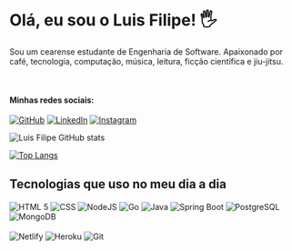 # Olá, eu sou o Luis Filipe! 🖐️

<p>Sou um cearense estudante de Engenharia de Software. Apaixonado por café, tecnologia, computação, música, leitura, ficção científica e jiu-jitsu. </p>

<br>

#### Minhas redes sociais:

[![GitHub](https://img.shields.io/badge/GitHub-100000?style=for-the-badge&logo=github&logoColor=white)](https://github.com/LuisFilipeLobo)
[![LinkedIn](https://img.shields.io/badge/LinkedIn-0077B5?style=for-the-badge&logo=linkedin&logoColor=white)](https://www.linkedin.com/in/luisfilipelobo/)
[![Instagram](https://img.shields.io/badge/Instagram-E4405F?style=for-the-badge&logo=instagram&logoColor=white
)](https://www.instagram.com/luisfilipelobo/)

![Luis Filipe GitHub stats](https://github-readme-stats.vercel.app/api?username=luisfilipelobo&show_icons=true&theme=dracula&locale=pt-br)

[![Top Langs](https://github-readme-stats.vercel.app/api/top-langs/?username=luisfilipelobo&layout=compact&locale=pt-br&theme=dracula)](https://github.com/luisfilipelobo/github-readme-stats)

## Tecnologias que uso no meu dia a dia

<div style="display: inline_block">
    <img align="center" alt="HTML 5" src="https://img.shields.io/badge/HTML5-E34F26?style=for-the-badge&logo=html5&logoColor=white"></img>
    <img align="center" alt="CSS" src="https://img.shields.io/badge/CSS-239120?&style=for-the-badge&logo=css3&logoColor=white"></img>
    <img align="center" alt="NodeJS" src="https://img.shields.io/badge/Node.js-43853D?style=for-the-badge&logo=node.js&logoColor=white"></img>
    <img align="center" alt="Go" src="https://img.shields.io/badge/Go-00ADD8?style=for-the-badge&logo=go&logoColor=white"></img>
    <img align="center" alt="Java" src="https://img.shields.io/badge/Java-ED8B00?style=for-the-badge&logo=java&logoColor=white"></img>
    <img align="center" alt="Spring Boot" src="https://img.shields.io/badge/Spring-6DB33F?style=for-the-badge&logo=spring&logoColor=white"></img>
    <img align="center" alt="PostgreSQL" src="https://img.shields.io/badge/PostgreSQL-316192?style=for-the-badge&logo=postgresql&logoColor=white"></img>
    <img align="center" alt="MongoDB" src="https://img.shields.io/badge/MongoDB-4EA94B?style=for-the-badge&logo=mongodb&logoColor=white"></img>
</div>
<br>
<div style="display: inline_block">
    <img align="center" alt="Netlify" src="https://img.shields.io/badge/Netlify-00C7B7?style=for-the-badge&logo=netlify&logoColor=white"></img>
    <img align="center" alt="Heroku" src="https://img.shields.io/badge/Heroku-430098?style=for-the-badge&logo=heroku&logoColor=white"></img>
    <img align="center" alt="Git" src="https://img.shields.io/badge/GIT-E44C30?style=for-the-badge&logo=git&logoColor=white"></img>
</div>
